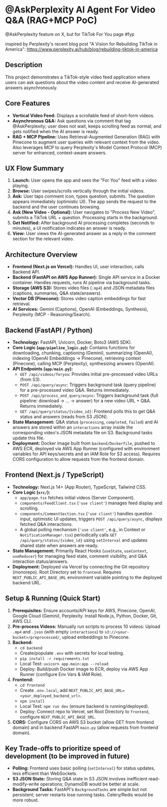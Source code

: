 # @AskPerplexity AI Agent For Video Q&A (RAG+MCP PoC)

@AskPerplexity feature on X, but for TikTok For You page #fyp

inspired by Perplexity's recent blog post "A Vision for Rebuilding TikTok in America":
https://www.perplexity.ai/hub/blog/rebuilding-tiktok-in-america

## Description

This project demonstrates a TikTok-style video feed application where users can ask questions about the video content and receive AI-generated answers asynchronously.

## Core Features

- **Vertical Video Feed:** Displays a scrollable feed of short-form videos.
- **Asynchronous Q&A:** Ask questions via comment that tag @AskPerplexity; user does not wait, keeps scrolling feed as normal, and gets notified when the AI answer is ready.
- **RAG + MCP Pipeline:** Uses Retrieval-Augmented Generation (RAG) with Pinecone to augment user queries with relevant context from the video. Also leverages MCP to query Perplexity's Model Context Protocol (MCP) server for enhanced, context-aware answers.

## UX Flow Summary

1.  **Launch:** User opens the app and sees the "For You" feed with a video playing.
2.  **Browse:** User swipes/scrolls vertically through the initial videos.
3.  **Ask:** User taps comment icon, types question, submits. The question appears immediately (optimistic UI). The app sends the request to the backend and the user continues browsing.
4.  **Ask (New Video - Optional):** User navigates to "Process New Video", submits a TikTok URL + question. Processing starts in the background.
5.  **Get Notified:** After background AI processing completes (seconds to minutes), a UI notification indicates an answer is ready.
6.  **View:** User views the AI-generated answer as a reply in the comment section for the relevant video.

## Architecture Overview

- **Frontend (Next.js on Vercel):** Handles UI, user interaction, calls Backend API.
- **Backend (FastAPI on AWS App Runner):** Single API service in a Docker container. Handles requests, runs AI pipeline via background tasks.
- **Storage (AWS S3):** Stores video files (`.mp4`) and JSON metadata files (captions, summaries, Q&A state/answers).
- **Vector DB (Pinecone):** Stores video caption embeddings for fast retrieval.
- **AI Services:** Gemini (Captions), OpenAI (Embeddings, Synthesis), Perplexity (MCP - Reasoning/Search).

## Backend (FastAPI / Python)

- **Technology:** FastAPI, Uvicorn, Docker, Boto3 (AWS SDK).
- **Core Logic (`app/pipeline_logic.py`):** Contains functions for downloading, chunking, captioning (Gemini), summarizing (OpenAI), indexing (OpenAI Embeddings -> Pinecone), retrieving context (Pinecone), calling MCP (Perplexity), synthesizing answers (OpenAI).
- **API Endpoints (`app/main.py`):**
  - `GET /api/videos/foryou`: Provides initial pre-processed video URLs (from S3).
  - `POST /api/query/async`: Triggers background task (query pipeline) for a pre-processed video Q&A. Returns immediately.
  - `POST /api/process_and_query/async`: Triggers background task (full pipeline: download -> ... -> answer) for a new video URL + Q&A. Returns immediately.
  - `GET /api/query/status/{video_id}`: Frontend polls this to get Q&A status and answers (reads from S3 JSON).
- **State Management:** Q&A status (`processing`, `completed`, `failed`) and AI answers are stored within an `interactions` array inside the corresponding video's JSON metadata file on S3. Background tasks update this file.
- **Deployment:** Docker image built from `backend/Dockerfile`, pushed to AWS ECR, deployed via AWS App Runner (configured with environment variables for API keys/secrets and an IAM Role for S3 access). Requires CORS configuration to allow requests from the frontend domain.

## Frontend (Next.js / TypeScript)

- **Technology:** Next.js 14+ (App Router), TypeScript, Tailwind CSS.
- **Core Logic (`src/`):**
  - `app/page.tsx` fetches initial videos (Server Component).
  - `components/FeedClient.tsx` (`'use client'`) manages feed display and scrolling.
  - `components/CommentSection.tsx` (`'use client'`) handles question input, optimistic UI updates, triggers `POST /api/query/async`, displays fetched Q&A interactions.
  - A global polling mechanism (`'use client'`, e.g., in Context or `NotificationManager.tsx`) periodically calls `GET /api/query/status/{video_id}` using `setInterval` and updates shared state when answers are ready.
- **State Management:** Primarily React Hooks (`useState`, `useContext`, `useReducer`) for managing feed state, comment visibility, and Q&A interaction status/answers.
- **Deployment:** Deployed via Vercel by connecting the Git repository (monorepo). Root Directory set to `frontend`. Requires `NEXT_PUBLIC_API_BASE_URL` environment variable pointing to the deployed backend URL.

## Setup & Running (Quick Start)

1.  **Prerequisites:** Ensure accounts/API keys for AWS, Pinecone, OpenAI, Google Cloud (Gemini), Perplexity. Install Node.js, Python, Docker, Git, AWS CLI.
2.  **Pre-process Videos:** Manually run scripts to process 10 videos: Upload `.mp4` and `.json` (with empty `interactions`) to `s3://<your-bucket>/preprocessed/`, upload embeddings to Pinecone.
3.  **Backend:**
    - `cd backend`
    - Create/populate `.env` with secrets for local testing.
    - `pip install -r requirements.txt`
    - Local Test: `uvicorn app.main:app --reload`
    - Deploy: Build/push Docker image to ECR, deploy via AWS App Runner (configure Env Vars & IAM Role).
4.  **Frontend:**
    - `cd frontend`
    - Create `.env.local`, add `NEXT_PUBLIC_API_BASE_URL=<your_deployed_backend_url>`.
    - `npm install`
    - Local Test: `npm run dev` (ensure backend is running/deployed).
    - Deploy: Connect repo to Vercel, set Root Directory to `frontend`, configure `NEXT_PUBLIC_API_BASE_URL`.
5.  **CORS:** Configure CORS on AWS S3 bucket (allow GET from frontend domain) and in backend FastAPI `main.py` (allow requests from frontend domain).

## Key Trade-offs to prioritize speed of development (to be improved in future)

- **Polling:** Frontend uses basic polling (`setInterval`) for status updates, less efficient than WebSockets.
- **S3 JSON State:** Storing Q&A state in S3 JSON involves inefficient read-modify-write operations; DynamoDB would be better at scale.
- **Background Tasks:** FastAPI's `BackgroundTasks` are simple but not persistent; server restarts lose running tasks. Celery/Redis would be more robust.
